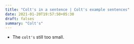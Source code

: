 ```yaml
---
title: "Colt's in a sentence | Colt's example sentences"
date: 2021-01-20T19:57:50+05:30
draft: falses
summary: "Colt's"
---
```

- The `colt's` still too small.
                 
